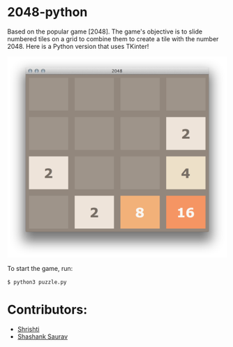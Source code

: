2048-python
===========

Based on the popular game [2048]. The game's objective is to slide numbered tiles on a grid to combine them to create a tile with the number 2048. Here is a Python version that uses TKinter! 

![screenshot](img/screenshot.png)

To start the game, run:
    
    $ python3 puzzle.py


Contributors:
==

- [Shrishti](https://github.com/shrishti1619)
- [Shashank Saurav](https://github.com/sauravshashank2001)